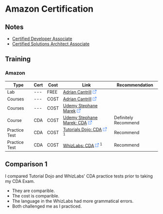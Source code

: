 # Amazon Certification

## Notes

* [Certified Developer Associate](CDA/README.md)
* [Certified Solutions Architect Associate](CSAA/README.md)

## Training

### Amazon

Type | Cert | Cost | Link | Recommendation
-----|------|------|------|---------------
Lab | --- | FREE | [Adrian Cantrill](https://learn.cantrill.io/p/labs-overview) ![Link](../foreign.png) |
Courses | --- | COST | [Adrian Cantrill](https://learn.cantrill.io/) ![Link](../foreign.png) |
Courses | --- | COST | [Udemy Stephane Marek](https://www.udemy.com/user/stephane-maarek/) ![Link](../foreign.png) |
Course | CDA | COST | [Udemy Stephane Marek: CDA](https://www.udemy.com/course/aws-certified-developer-associate-dva-c01/) ![Link](../foreign.png) | Definitely Recommend
Practice Test | CDA | COST | [Tutorials Dojo: CDA](https://portal.tutorialsdojo.com/courses/aws-certified-developer-associate-practice-exams/) ![Link](../foreign.png) <sup>1</sup>| Recommend
Practice Test | CDA | COST | [WhizLabs: CDA](https://www.whizlabs.com/learn/course/aws-developer-associate/160) ![Link](../foreign.png) <sup>1</sup> | Recommend

## Comparison 1

I compared Tutorial Dojo and WhizLabs' CDA practice tests prior to taking my CDA Exam.

* They are comparible.
* The cost is comparible.
* The language in the WhizLabs had more grammatical errors.
* Both challenged me as I practiced.